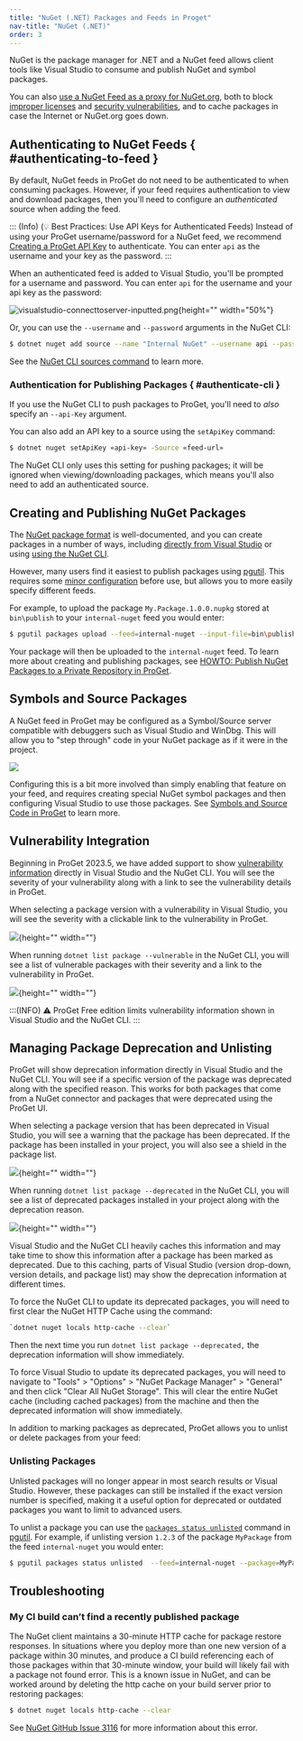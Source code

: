 ```yaml
---
title: "NuGet (.NET) Packages and Feeds in Proget"
nav-title: "NuGet (.NET)"
order: 3
---
```


NuGet is the package manager for .NET and a NuGet feed allows client tools like Visual Studio to consume and publish NuGet and symbol packages.

You can also [use a NuGet Feed as a proxy for NuGet.org](/docs/proget/feeds/nuget/howto-nuget-proxy), both to block [improper licenses](/docs/proget/sca/licenses) and [security vulnerabilities](/docs/proget/sca/vulnerabilities), and to cache packages in case the Internet or NuGet.org goes down.

## Authenticating to NuGet Feeds { #authenticating-to-feed }

By default, NuGet feeds in ProGet do not need to be authenticated to when consuming packages. However, if your feed requires authentication to view and download packages, then you'll need to configure an *authenticated* source when adding the feed.

::: (Info) (💡 Best Practices: Use API Keys for Authenticated Feeds)
Instead of using your ProGet username/password for a NuGet feed, we recommend [Creating a ProGet API Key](/docs/proget/reference-api/proget-apikeys) to authenticate. You can enter `api` as the username and your key as the password.
:::

When an authenticated feed is added to Visual Studio, you'll be prompted for a username and password. You can enter `api` for the username and your api key as the password:

![visualstudio-connecttoserver-inputted.png](/resources/docs/visualstudio-connecttoserver-inputted.png){height="" width="50%"}

Or, you can use the `--username` and `--password` arguments in the NuGet CLI:

```bash
$ dotnet nuget add source --name "Internal NuGet" --username api --password abcdef12345 https://proget.corp.local/nuget/internal-nuget
```

See the [NuGet CLI sources command](https://learn.microsoft.com/en-us/nuget/reference/cli-reference/cli-ref-sources) to learn more.

### Authentication for Publishing Packages { #authenticate-cli }

If you use the NuGet CLI to push packages to ProGet, you'll need to *also* specify an `--api-Key` argument. 

You can also add an API key to a source using the `setApiKey` command:

```bash
$ dotnet nuget setApiKey «api-key» -Source «feed-url»
```

The NuGet CLI only uses this setting for pushing packages; it will be ignored when viewing/downloading packages, which means you'll also need to add an authenticated source.

## Creating and Publishing NuGet Packages 

The [NuGet package format](https://docs.microsoft.com/en-us/nuget/schema/nuspec) is well-documented, and you can create packages in a number of ways, including [directly from Visual Studio](https://docs.microsoft.com/en-us/nuget/guides/create-net-standard-packages-vs2017) or using [using the NuGet CLI](https://docs.microsoft.com/en-us/nuget/create-packages/creating-a-package). 

However, many users find it easiest to publish packages using [pgutil](/docs/proget/reference-api/proget-pgutil). This requires some [minor configuration](/docs/proget/reference-api/proget-pgutil#sources) before use, but allows you to more easily specify different feeds.

For example, to upload the package `My.Package.1.0.0.nupkg` stored at `bin\publish` to your `internal-nuget` feed you would enter:

```bash
$ pgutil packages upload --feed=internal-nuget --input-file=bin\publish\My.Package.1.0.0.nupkg
```

Your package will then be uploaded to the `internal-nuget` feed. To learn more about creating and publishing packages, see [HOWTO: Publish NuGet Packages to a Private Repository in ProGet](/docs/proget/feeds/nuget/howto-nuget-publish).

## Symbols and Source Packages 

A NuGet feed in ProGet may be configured as a Symbol/Source server compatible with debuggers such as Visual Studio and WinDbg. This will allow you to "step through" code in your NuGet package as if it were in the project.

![](/resources/docs/symbol-server-config-dialogbox.png)

Configuring this is a bit more involved than simply enabling that feature on your feed, and requires creating special NuGet symbol packages and then configuring Visual Studio to use those packages. See [Symbols and Source Code in ProGet](/docs/proget/feeds/nuget/symbol-and-source-server) to learn more.

## Vulnerability Integration

Beginning in ProGet 2023.5, we have added support to show [vulnerability information](https://devblogs.microsoft.com/nuget/how-to-scan-nuget-packages-for-security-vulnerabilities/) directly in Visual Studio and the NuGet CLI.  You will see the severity of your vulnerability along with a link to see the vulnerability details in ProGet.

When selecting a package version with a vulnerability in Visual Studio, you will see the severity with a clickable link to the vulnerability in ProGet.

![](/resources/docs/proget-nuget-vulnerability-visual-studio.png){height="" width=""}

When running `dotnet list package --vulnerable` in the NuGet CLI, you will see a list of vulnerable packages with their severity and a link to the vulnerability in ProGet.

![](/resources/docs/proget-nuget-vulnerability-nuget-cli.png){height="" width=""}

:::(INFO)
⚠ ProGet Free edition limits vulnerability information shown in Visual Studio and the NuGet CLI.
:::

## Managing Package Deprecation and Unlisting

ProGet will show deprecation information directly in Visual Studio and the NuGet CLI. You will see if a specific version of the package was deprecated along with the specified reason. This works for both packages that come from a NuGet connector and packages that were deprecated using the ProGet UI.

When selecting a package version that has been deprecated in Visual Studio, you will see a warning that the package has been deprecated. If the package has been installed in your project, you will also see a shield in the package list.

![](/resources/docs/nuget-deprecated-visualstudio.png){height="" width=""}

When running `dotnet list package --deprecated` in the NuGet CLI, you will see a list of deprecated packages installed in your project along with the deprecation reason.

![](/resources/docs/nuget-deprecated-cli.png){height="" width=""}

Visual Studio and the NuGet CLI heavily caches this information and may take time to show this information after a package has been marked as deprecated. Due to this caching, parts of Visual Studio (version drop-down, version details, and package list) may show the deprecation information at different times. 

To force the NuGet CLI to update its deprecated packages, you will need to first clear the NuGet HTTP Cache using the command: 

```bash
`dotnet nuget locals http-cache --clear`
```

Then the next time you run `dotnet list package --deprecated,` the deprecation information will show immediately.

To force Visual Studio to update its deprecated packages, you will need to navigate to "Tools" > "Options" > "NuGet Package Manager" > "General" and then click "Clear All NuGet Storage". This will clear the entire NuGet cache (including cached packages) from the machine and then the deprecated information will show immediately.

In addition to marking packages as deprecated, ProGet allows you to unlist or delete packages from your feed:

### Unlisting Packages

Unlisted packages will no longer appear in most search results or Visual Studio. However, these packages can still be installed if the exact version number is specified, making it a useful option for deprecated or outdated packages you want to limit to advanced users.

To unlist a package you can use the [`packages status unlisted`](/docs/proget/reference-api/proget-api-packages/proget-api-packages-status) command in [pgutil](/docs/proget/reference-api/proget-pgutil). For example, if unlisting version `1.2.3` of the package `MyPackage` from the feed `internal-nuget` you would enter:

```bash
$ pgutil packages status unlisted  --feed=internal-nuget --package=MyPackage --version=1.2.3 --state=listed
```
## Troubleshooting

### My CI build can’t find a recently published package
The NuGet client maintains a 30-minute HTTP cache for package restore responses. In situations where you deploy more than one new version of a package within 30 minutes, and produce a CI build referencing each of those packages within that 30-minute window, your build will likely fail with a package not found error. This is a known issue in NuGet, and can be worked around by deleting the http cache on your build server prior to restoring packages:

```bash
$ dotnet nuget locals http-cache --clear
```

See [NuGet GitHub Issue 3116](https://github.com/NuGet/Home/issues/3116) for more information about this error.